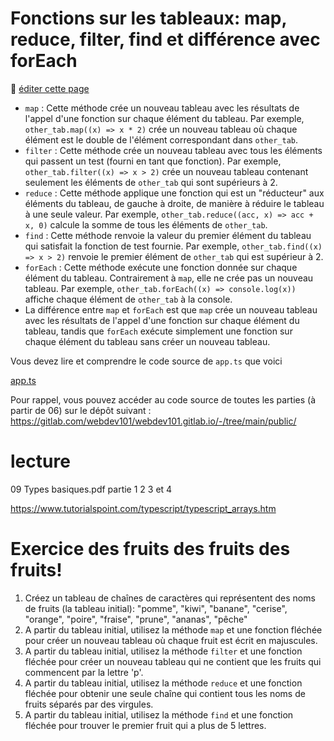 # Fonctions sur les tableaux: map, reduce, filter, find et différence avec forEach

:memo: [éditer cette page](https://gitlab.com/-/ide/project/webdev101/webdev101.gitlab.io/edit/main/-/public/08_map_reduce_filter_find_foreach/README.md)

- `map` : Cette méthode crée un nouveau tableau avec les résultats de l'appel d'une fonction sur chaque élément du tableau. Par exemple, `other_tab.map((x) => x * 2)` crée un nouveau tableau où chaque élément est le double de l'élément correspondant dans `other_tab`.
- `filter` : Cette méthode crée un nouveau tableau avec tous les éléments qui passent un test (fourni en tant que fonction). Par exemple, `other_tab.filter((x) => x > 2)` crée un nouveau tableau contenant seulement les éléments de `other_tab` qui sont supérieurs à 2.
- `reduce` : Cette méthode applique une fonction qui est un "réducteur" aux éléments du tableau, de gauche à droite, de manière à réduire le tableau à une seule valeur. Par exemple, `other_tab.reduce((acc, x) => acc + x, 0)` calcule la somme de tous les éléments de `other_tab`.
- `find` : Cette méthode renvoie la valeur du premier élément du tableau qui satisfait la fonction de test fournie. Par exemple, `other_tab.find((x) => x > 2)` renvoie le premier élément de `other_tab` qui est supérieur à 2.
- `forEach` : Cette méthode exécute une fonction donnée sur chaque élément du tableau. Contrairement à `map`, elle ne crée pas un nouveau tableau. Par exemple, `other_tab.forEach((x) => console.log(x))` affiche chaque élément de `other_tab` à la console.
- La différence entre `map` et `forEach` est que `map` crée un nouveau tableau avec les résultats de l'appel d'une fonction sur chaque élément du tableau, tandis que `forEach` exécute simplement une fonction sur chaque élément du tableau sans créer un nouveau tableau.

Vous devez lire et comprendre le code source de `app.ts` que voici

[app.ts](app.ts ":include :type=code typescript")

Pour rappel, vous pouvez accéder au code source de toutes les parties (à partir de 06) sur le dépôt suivant : https://gitlab.com/webdev101/webdev101.gitlab.io/-/tree/main/public/

# lecture

09 Types basiques.pdf   partie 1 2 3 et 4

https://www.tutorialspoint.com/typescript/typescript_arrays.htm

# Exercice des fruits des fruits des fruits!

1. Créez un tableau de chaînes de caractères qui représentent des noms de fruits (la tableau initial): "pomme", "kiwi", "banane", "cerise", "orange", "poire", "fraise", "prune", "ananas", "pêche"
2. A partir du tableau initial, utilisez la méthode `map` et une fonction fléchée pour créer un nouveau tableau où chaque fruit est écrit en majuscules.
3. A partir du tableau initial, utilisez la méthode `filter` et une fonction fléchée pour créer un nouveau tableau qui ne contient que les fruits qui commencent par la lettre 'p'.
4. A partir du tableau initial, utilisez la méthode `reduce` et une fonction fléchée pour obtenir une seule chaîne qui contient tous les noms de fruits séparés par des virgules.
5. A partir du tableau initial, utilisez la méthode `find` et une fonction fléchée pour trouver le premier fruit qui a plus de 5 lettres.
